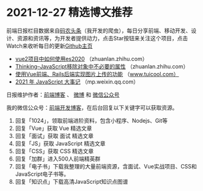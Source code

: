 # 2021-12-27 精选博文推荐

前端日报栏目数据来自[码农头条](http://hao.caibaojian.com.cn/)（我开发的爬虫），每日分享前端、移动开发、设计、资源和资讯等，为开发者提供动力，点击Star按钮来关注这个项目，点击Watch来收听每日的更新[Github主页](https://github.com/kujian/frontendDaily)
* [vue2项目中如何使用es2020](https://zhuanlan.zhihu.com/p/450084662) （zhuanlan.zhihu.com）
* [Thinking&#8211;JavaScript移除对象中不必要的属性](https://zhuanlan.zhihu.com/p/450083410) （zhuanlan.zhihu.com）
* [使用Vue前端、Rails后端实现图片上传的功能](http://www.tuicool.com/articles/hit/JVVbUr2) （www.tuicool.com）
* [2021 年 JavaScript 大事记](https://mp.weixin.qq.com/s?__biz=Mzk0MDMwMzQyOA==&mid=2247491588&idx=1&sn=307c981a1a1acb514beda56e4d50cd18) （mp.weixin.qq.com）

日报维护作者：[前端博客](http://caibaojian.com.cn/) 、 [微博](http://weibo.com/kujian) 和 [微信公众号](https://open.weixin.qq.com/qr/code?username=caibaojian_com)

我的微信公众号：[前端开发博客](https://open.weixin.qq.com/qr/code?username=caibaojian_com)，在后台回复以下关键字可以获取资源。

1. 回复「1024」，领取前端进阶资料，包含小程序、Nodejs、Git等
2. 回复「Vue」获取 Vue 精选文章
3. 回复「面试」获取 面试 精选文章
4. 回复「JS」获取 JavaScript 精选文章
5. 回复「CSS」获取 CSS 精选文章
6. 回复「加群」进入500人前端精英群
7. 回复「电子书」下载我整理的大量前端资源，含面试、Vue实战项目、CSS和JavaScript电子书等。
8. 回复「知识点」下载高清JavaScript知识点图谱